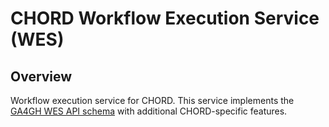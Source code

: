 # CHORD Workflow Execution Service (WES)

## Overview

Workflow execution service for CHORD. This service implements the
[GA4GH WES API schema](https://github.com/ga4gh/workflow-execution-service-schemas)
with additional CHORD-specific features.
